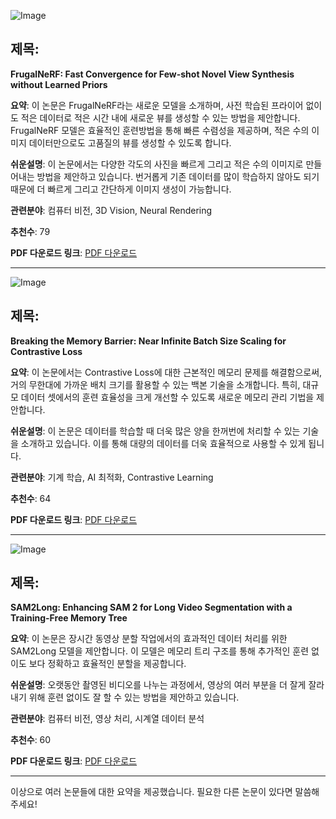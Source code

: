 ![Image](https://huggingface.co/avatars/57430d1bbde3a2fe5586e5fbcafb0e74.svg)
## 제목:
**FrugalNeRF: Fast Convergence for Few-shot Novel View Synthesis without Learned Priors**

**요약**:
이 논문은 FrugalNeRF라는 새로운 모델을 소개하며, 사전 학습된 프라이어 없이도 적은 데이터로 적은 시간 내에 새로운 뷰를 생성할 수 있는 방법을 제안합니다. FrugalNeRF 모델은 효율적인 훈련방법을 통해 빠른 수렴성을 제공하며, 적은 수의 이미지 데이터만으로도 고품질의 뷰를 생성할 수 있도록 합니다.

**쉬운설명**:
이 논문에서는 다양한 각도의 사진을 빠르게 그리고 적은 수의 이미지로 만들어내는 방법을 제안하고 있습니다. 번거롭게 기존 데이터를 많이 학습하지 않아도 되기 때문에 더 빠르게 그리고 간단하게 이미지 생성이 가능합니다.

**관련분야**:
컴퓨터 비전, 3D Vision, Neural Rendering

**추천수**: 79

**PDF 다운로드 링크**: [PDF 다운로드](https://huggingface.co/papers/2410.16271)

---

![Image](https://cdn-thumbnails.huggingface.co/social-thumbnails/papers/2410.17243.png)
## 제목:
**Breaking the Memory Barrier: Near Infinite Batch Size Scaling for Contrastive Loss**

**요약**:
이 논문에서는 Contrastive Loss에 대한 근본적인 메모리 문제를 해결함으로써, 거의 무한대에 가까운 배치 크기를 활용할 수 있는 백본 기술을 소개합니다. 특히, 대규모 데이터 셋에서의 훈련 효율성을 크게 개선할 수 있도록 새로운 메모리 관리 기법을 제안합니다.

**쉬운설명**:
이 논문은 데이터를 학습할 때 더욱 많은 양을 한꺼번에 처리할 수 있는 기술을 소개하고 있습니다. 이를 통해 대량의 데이터를 더욱 효율적으로 사용할 수 있게 됩니다.

**관련분야**:
기계 학습, AI 최적화, Contrastive Learning

**추천수**: 64

**PDF 다운로드 링크**: [PDF 다운로드](https://huggingface.co/papers/2410.17243)

---

![Image](https://avatars/bcc9bf5cbf67546ad2b4c9ec8b96ac96.svg)
## 제목:
**SAM2Long: Enhancing SAM 2 for Long Video Segmentation with a Training-Free Memory Tree**

**요약**:
이 논문은 장시간 동영상 분할 작업에서의 효과적인 데이터 처리를 위한 SAM2Long 모델을 제안합니다. 이 모델은 메모리 트리 구조를 통해 추가적인 훈련 없이도 보다 정확하고 효율적인 분할을 제공합니다.

**쉬운설명**:
오랫동안 촬영된 비디오를 나누는 과정에서, 영상의 여러 부분을 더 잘게 잘라내기 위해 훈련 없이도 잘 할 수 있는 방법을 제안하고 있습니다.

**관련분야**:
컴퓨터 비전, 영상 처리, 시계열 데이터 분석

**추천수**: 60

**PDF 다운로드 링크**: [PDF 다운로드](https://huggingface.co/papers/2410.16268)

---

이상으로 여러 논문들에 대한 요약을 제공했습니다. 필요한 다른 논문이 있다면 말씀해 주세요!